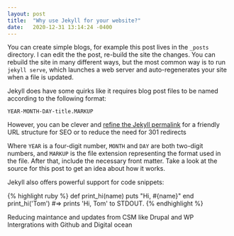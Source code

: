 ```yaml
---
layout: post
title:  "Why use Jekyll for your website?"
date:   2020-12-31 13:14:24 -0400
---
```


You can create simple blogs, for example this post lives in the `_posts` directory. I can edit the the post, re-build the site the changes. You can rebuild the site in many different ways, but the most common way is to run `jekyll serve`, which launches a web server and auto-regenerates your site when a file is updated.

Jekyll does have some quirks like it requires blog post files to be named according to the following format:

`YEAR-MONTH-DAY-title.MARKUP`

However, you can be clever and <a href="/using-permalinks-jekyll/">refine the Jekyll permalink</a> for a friendly URL structure for SEO or to reduce the need for 301 redirects


Where `YEAR` is a four-digit number, `MONTH` and `DAY` are both two-digit numbers, and `MARKUP` is the file extension representing the format used in the file. After that, include the necessary front matter. Take a look at the source for this post to get an idea about how it works.

Jekyll also offers powerful support for code snippets:

{% highlight ruby %}
def print_hi(name)
  puts "Hi, #{name}"
end
print_hi('Tom')
#=> prints 'Hi, Tom' to STDOUT.
{% endhighlight %}

Reducing maintance and updates from CSM like Drupal and WP
Intergrations with Github and Digital ocean
